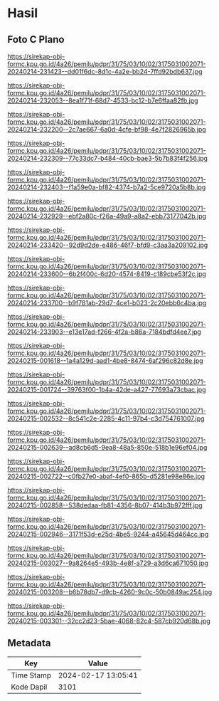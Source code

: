 # Hasil

## Foto C Plano

https://sirekap-obj-formc.kpu.go.id/4a26/pemilu/pdpr/31/75/03/10/02/3175031002071-20240214-231423--dd01f6dc-8d1c-4a2e-bb24-7ffd92bdb637.jpg

https://sirekap-obj-formc.kpu.go.id/4a26/pemilu/pdpr/31/75/03/10/02/3175031002071-20240214-232053--8ea1f71f-68d7-4533-bc12-b7e6ffaa82fb.jpg

https://sirekap-obj-formc.kpu.go.id/4a26/pemilu/pdpr/31/75/03/10/02/3175031002071-20240214-232200--2c7ae667-6a0d-4cfe-bf98-4e7f2826965b.jpg

https://sirekap-obj-formc.kpu.go.id/4a26/pemilu/pdpr/31/75/03/10/02/3175031002071-20240214-232309--77c33dc7-b484-40cb-bae3-5b7b83f4f256.jpg

https://sirekap-obj-formc.kpu.go.id/4a26/pemilu/pdpr/31/75/03/10/02/3175031002071-20240214-232403--f1a59e0a-bf82-4374-b7a2-5ce9720a5b8b.jpg

https://sirekap-obj-formc.kpu.go.id/4a26/pemilu/pdpr/31/75/03/10/02/3175031002071-20240214-232929--ebf2a80c-f26a-49a9-a8a2-ebb73177042b.jpg

https://sirekap-obj-formc.kpu.go.id/4a26/pemilu/pdpr/31/75/03/10/02/3175031002071-20240214-233420--92d9d2de-e486-46f7-bfd9-c3aa3a209102.jpg

https://sirekap-obj-formc.kpu.go.id/4a26/pemilu/pdpr/31/75/03/10/02/3175031002071-20240214-233600--6b2f400c-6d20-4574-8419-c189cbe53f2c.jpg

https://sirekap-obj-formc.kpu.go.id/4a26/pemilu/pdpr/31/75/03/10/02/3175031002071-20240214-233700--b9f781ab-29d7-4ce1-b023-2c20ebb6c4ba.jpg

https://sirekap-obj-formc.kpu.go.id/4a26/pemilu/pdpr/31/75/03/10/02/3175031002071-20240214-233903--e13e17ad-f266-4f2a-b86a-7184bdfd4ee7.jpg

https://sirekap-obj-formc.kpu.go.id/4a26/pemilu/pdpr/31/75/03/10/02/3175031002071-20240215-001618--1a4a129d-aad1-4be8-8474-6af296c82d8e.jpg

https://sirekap-obj-formc.kpu.go.id/4a26/pemilu/pdpr/31/75/03/10/02/3175031002071-20240215-001724--39763f00-1b4a-42de-a427-77693a73cbac.jpg

https://sirekap-obj-formc.kpu.go.id/4a26/pemilu/pdpr/31/75/03/10/02/3175031002071-20240215-002532--8c541c2e-2285-4c11-97b4-c3d754761007.jpg

https://sirekap-obj-formc.kpu.go.id/4a26/pemilu/pdpr/31/75/03/10/02/3175031002071-20240215-002639--ad8cb6d5-9ea8-48a5-850e-518b1e96ef04.jpg

https://sirekap-obj-formc.kpu.go.id/4a26/pemilu/pdpr/31/75/03/10/02/3175031002071-20240215-002722--c0fb27e0-abaf-4ef0-865b-d5281e98e86e.jpg

https://sirekap-obj-formc.kpu.go.id/4a26/pemilu/pdpr/31/75/03/10/02/3175031002071-20240215-002858--538dedaa-fb81-4356-8b07-414b3b972fff.jpg

https://sirekap-obj-formc.kpu.go.id/4a26/pemilu/pdpr/31/75/03/10/02/3175031002071-20240215-002946--3171f53d-e25d-4be5-9244-a45645d464cc.jpg

https://sirekap-obj-formc.kpu.go.id/4a26/pemilu/pdpr/31/75/03/10/02/3175031002071-20240215-003027--9a8264e5-493b-4e8f-a729-a3d6ca671050.jpg

https://sirekap-obj-formc.kpu.go.id/4a26/pemilu/pdpr/31/75/03/10/02/3175031002071-20240215-003208--b6b78db7-d9cb-4260-9c0c-50b0849ac254.jpg

https://sirekap-obj-formc.kpu.go.id/4a26/pemilu/pdpr/31/75/03/10/02/3175031002071-20240215-003301--32cc2d23-5bae-4068-82c4-587cb920d68b.jpg


## Metadata

| Key        | Value               |
| ---------- | ------------------- |
| Time Stamp | 2024-02-17 13:05:41 |
| Kode Dapil | 3101                |



